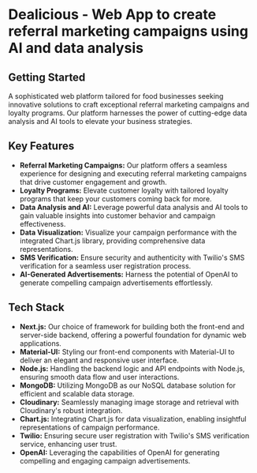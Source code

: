 # Dealicious - Web App to create referral marketing campaigns using AI and data analysis

## Getting Started
A sophisticated web platform tailored for food businesses seeking innovative solutions to craft exceptional referral marketing campaigns and loyalty programs. Our platform harnesses the power of cutting-edge data analysis and AI tools to elevate your business strategies.

## Key Features
- **Referral Marketing Campaigns:** Our platform offers a seamless experience for designing and executing referral marketing campaigns that drive customer engagement and growth.
- **Loyalty Programs:** Elevate customer loyalty with tailored loyalty programs that keep your customers coming back for more.
- **Data Analysis and AI:** Leverage powerful data analysis and AI tools to gain valuable insights into customer behavior and campaign effectiveness.
- **Data Visualization:** Visualize your campaign performance with the integrated Chart.js library, providing comprehensive data representations.
- **SMS Verification:** Ensure security and authenticity with Twilio's SMS verification for a seamless user registration process.
- **AI-Generated Advertisements:** Harness the potential of OpenAI to generate compelling campaign advertisements effortlessly.

## Tech Stack
- **Next.js:** Our choice of framework for building both the front-end and server-side backend, offering a powerful foundation for dynamic web applications.
- **Material-UI:** Styling our front-end components with Material-UI to deliver an elegant and responsive user interface.
- **Node.js:** Handling the backend logic and API endpoints with Node.js, ensuring smooth data flow and user interactions.
- **MongoDB:** Utilizing MongoDB as our NoSQL database solution for efficient and scalable data storage.
- **Cloudinary:** Seamlessly managing image storage and retrieval with Cloudinary's robust integration.
- **Chart.js:** Integrating Chart.js for data visualization, enabling insightful representations of campaign performance.
- **Twilio:** Ensuring secure user registration with Twilio's SMS verification service, enhancing user trust.
- **OpenAI:** Leveraging the capabilities of OpenAI for generating compelling and engaging campaign advertisements.

